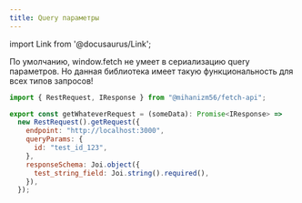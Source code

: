 ```yaml
---
title: Query параметры
---
```


import Link from '@docusaurus/Link';

По умолчанию, window.fetch не умеет в сериализацию query параметров.
Но данная библиотека имеет такую функциональность для всех типов запросов!

```javascript
import { RestRequest, IResponse } from "@mihanizm56/fetch-api";

export const getWhateverRequest = (someData): Promise<IResponse> =>
  new RestRequest().getRequest({
    endpoint: "http://localhost:3000",
    queryParams: {
      id: "test_id_123",
    },
    responseSchema: Joi.object({
      test_string_field: Joi.string().required(),
    }),
  });
```
